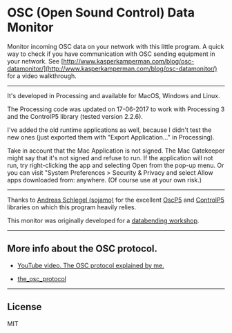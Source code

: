 # OSC (Open Sound Control) Data Monitor

Monitor incoming OSC data on your network with this little program. A quick way to check if you have communication with OSC sending equipment in your network. See [http://www.kasperkamperman.com/blog/osc-datamonitor/](http://www.kasperkamperman.com/blog/osc-datamonitor/) for a video walkthrough.

---

It's developed in Processing and available for MacOS, Windows and Linux.

The Processing code was updated on 17-06-2017 to work with Processing 3 and the ControlP5 library (tested version 2.2.6).

I've added the old runtime applications as well, because I didn't test the new ones (just exported them with "Export Application..." in Processing).

Take in account that the Mac Application is not signed. The Mac Gatekeeper might say that it's not signed and refuse to run. If the application will not run, try right-clicking the app and selecting Open from the pop-up menu. Or you can visit "System Preferences > Security & Privacy and select Allow apps downloaded from: anywhere. (Of course use at your own risk.)   
    
----

Thanks to [Andreas Schlegel (sojamo)](http://sojamo.com) for the excellent [OscP5](http://www.sojamo.de/libraries/oscp5/) and [ControlP5](https://github.com/sojamo/controlp5) libraries on which this program heavily relies.

This monitor was originally developed for a [databending workshop](https://code.google.com/archive/p/osc-tools/). 

---
## More info about the OSC protocol. 

* [YouTube video. The OSC protocol explained by me.](https://www.youtube.com/watch?v=0uOR2idKvrM)

* [the_osc_protocol](http://www.osculator.net/doc/manual:the_osc_protocol)


---
## License

MIT 